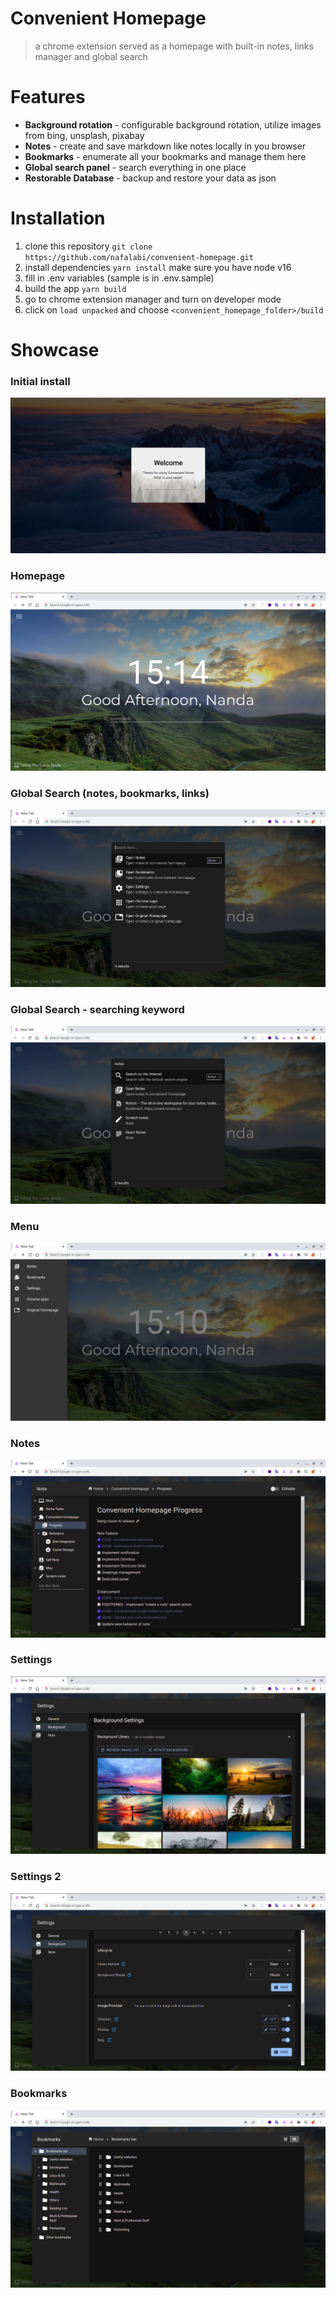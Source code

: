 # Convenient Homepage

>a chrome extension served as a homepage with built-in notes, links manager and global search

# Features
- **Background rotation** - configurable background rotation, utilize images from bing, unsplash, pixabay
- **Notes** - create and save markdown like notes locally in you browser
- **Bookmarks** - enumerate all your bookmarks and manage them here
- **Global search panel** - search everything in one place
- **Restorable Database** - backup and restore your data as json

# Installation

1. clone this repository `git clone https://github.com/nafalabi/convenient-homepage.git`
2. install dependencies `yarn install` make sure you have node v16
3. fill in .env variables (sample is in .env.sample)
4. build the app `yarn build`
5. go to chrome extension manager and turn on developer mode
6. click on `load unpacked` and choose `<convenient_homepage_folder>/build`

# Showcase

### Initial install
![](screenshots/ch-initial.png)
### Homepage
![](screenshots/ch-idle.png)
### Global Search (notes, bookmarks, links)
![](screenshots/ch-search-panel-open.png)
### Global Search - searching keyword
![](screenshots/ch-search-panel-entered-keyword.png)
### Menu
![](screenshots/ch-menus.png)
### Notes
![](screenshots/ch-notes.png)
### Settings
![](screenshots/ch-background-settings1.png)
### Settings 2
![](screenshots/ch-background-settings2.png)
### Bookmarks
![](screenshots/ch-bookmarks.png)
